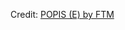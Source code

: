<div id="observablehq-91685340"></div>
<p>Credit: <a href="https://observablehq.com/d/d0790d03c4a12a91">POPIS (E) by FTM</a></p>

<link rel="stylesheet" href="https://cdn.jsdelivr.net/npm/@observablehq/inspector@5/dist/inspector.css">
<script type="module">
import {Runtime, Inspector} from "https://cdn.jsdelivr.net/npm/@observablehq/runtime@5/dist/runtime.js";
import define from "https://api.observablehq.com/d/d0790d03c4a12a91.js?v=4";
new Runtime().module(define, Inspector.into("#observablehq-91685340"));
</script>
